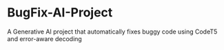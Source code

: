 # BugFix-AI-Project
A Generative AI project that automatically fixes buggy code using CodeT5 and error-aware decoding
